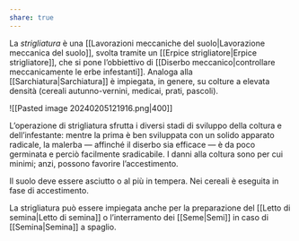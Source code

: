 ```yaml
---
share: true
---
```


La *strigliatura* è una [[Lavorazioni meccaniche del suolo|Lavorazione meccanica del suolo]], svolta tramite un [[Erpice strigliatore|Erpice strigliatore]], che si pone l’obbiettivo di [[Diserbo meccanico|controllare meccanicamente le erbe infestanti]].
Analoga alla [[Sarchiatura|Sarchiatura]] è impiegata, in genere, su colture a elevata densità (cereali autunno-vernini, medicai, prati, pascoli).

![[Pasted image 20240205121916.png|400]]

L’operazione di strigliatura sfrutta i diversi stadi di sviluppo della coltura e dell’infestante: mentre la prima è ben sviluppata con un solido apparato radicale, la malerba — affinché il diserbo sia efficace — è da poco germinata e perciò facilmente sradicabile.
I danni alla coltura sono per cui minimi; anzi, possono favorire l’accestimento.

Il suolo deve essere asciutto o al più in tempera. Nei cereali è eseguita in fase di accestimento.

La strigliatura può essere impiegata anche per la preparazione del [[Letto di semina|Letto di semina]] o l’interramento dei [[Seme|Semi]] in caso di [[Semina|Semina]] a spaglio.